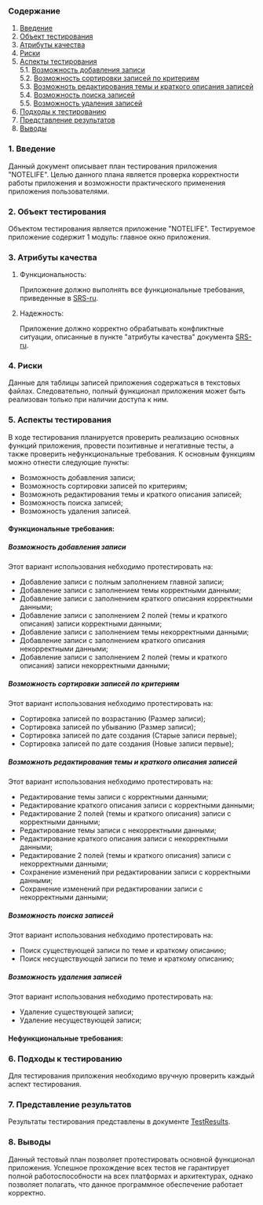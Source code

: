 ### Содержание
1. [Введение](#1)
2. [Объект тестирования](#2)
3. [Атрибуты качества](#3)
4. [Риски](#4)
5. [Аспекты тестирования](#5)<br>
    5.1. [Возможность добавления записи](#001)<br>
    5.2. [Возможность сортировки записей по критериям](#002)<br>
    5.3. [Возможноть редактирования темы и краткого описания записей](#003)<br>
    5.4. [Возможность поиска записей](#004)<br>
    5.5. [Возможность удаления записей](#005)<br>
6. [Подходы к тестированию](#6)
7. [Представление результатов](#7)
8. [Выводы](#8)

<a name="1"></a>
### 1. Введение
Данный документ описывает план тестирования приложения "NOTELIFE". Целью данного плана является проверка корректности работы приложения и возможности практического применения приложения пользователями.

<a name="2"></a>
### 2. Объект тестирования
Объектом тестирования является приложение "NOTELIFE". Тестируемое приложение содержит 1 модуль: главное окно приложения.

<a name="3"></a>
### 3. Атрибуты качества
1. Функциональность:

    Приложение должно выполнять все функциональные требования, приведенные в [SRS-ru](https://github.com/AleksBernat/NOTELIFE/blob/master/Documentation/SRS-ru.md).
2. Надежность:

    Приложение должно корректно обрабатывать конфликтные ситуации, описанные в пункте "атрибуты качества" документа [SRS-ru](https://github.com/AleksBernat/NOTELIFE/blob/master/Documentation/SRS-ru.md).

<a name="4"></a>
### 4. Риски
Данные для таблицы записей приложения содержаться в текстовых файлах. Следовательно, полный функционал приложения может быть реализован только при наличии доступа к ним.

<a name="1"></a>
### 5. Аспекты тестирования
В ходе тестирования планируется проверить реализацию основных функций приложения, провести позитивные и негативные тесты, а также проверить нефункциональные требования. К основным функциям можно отнести следующие пункты:

- Возможность добавления записи;
- Возможность сортировки записей по критериям;
- Возможноть редактирования темы и краткого описания записей;
- Возможность поиска записей;
- Возможность удаления записей.

#### Функциональные требования:

<a name="001"></a>
##### Возможность добавления записи
Этот вариант использования небходимо протестировать на:
* Добавление записи с полным заполнением главной записи;
* Добавление записи с заполнением темы корректными данными;
* Добавление записи с заполнением краткого описания корректными данными;
* Добавление записи с заполнением 2 полей (темы и краткого описания) записи корректными данными;
* Добавление записи с заполнением темы некорректными данными;
* Добавление записи с заполнением краткого описания некорректными данными;
* Добавление записи с заполнением 2 полей (темы и краткого описания) записи некорректными данными;

<a name="002"></a>
##### Возможность сортировки записей по критериям
Этот вариант использования небходимо протестировать на:
* Сортировка записей по возрастанию (Размер записи);
* Сортировка записей по убыванию (Размер записи);
* Сортировка записей по дате создания (Старые записи первые);
* Сортировка записей по дате создания (Новые записи первые);

<a name="003"></a>
##### Возможноть редактирования темы и краткого описания записей
Этот вариант использования небходимо протестировать на:
* Редактирование темы записи с корректными данными;
* Редактирование краткого описания записи с корректными данными;
* Редактирование 2 полей (темы и краткого описания) записи с корректными данными;
* Редактирование темы записи с некорректными данными;
* Редактирование краткого описания записи с некорректными данными;
* Редактирование 2 полей (темы и краткого описания) записи с некорректными данными;
* Сохранение изменений при редактировании записи с корректными данными;
* Сохранение изменений при редактировании записи с некорректными данными;

<a name="004"></a>
##### Возможность поиска записей
Этот вариант использования небходимо протестировать на:
* Поиск существующей записи по теме и краткому описанию;
* Поиск несуществующей записи по теме и краткому описанию;

<a name="005"></a>
##### Возможность удаления записей
Этот вариант использования небходимо протестировать на:
* Удаление существующей записи;
* Удаление несуществующей записи;

#### Нефункциональные требования:

<a name="6"></a>
### 6. Подходы к тестированию
Для тестирования приложения необходимо вручную проверить каждый аспект тестирования.

<a name="7"></a>
### 7. Представление результатов
Результаты тестирования представлены в документе [TestResults](https://github.com/AleksBernat/NOTELIFE/blob/master/Testing/TestResults.md).

<a name="8"></a>
### 8. Выводы
Данный тестовый план позволяет протестировать основной функционал приложения. Успешное прохождение всех тестов не гарантирует полной работоспособности на всех платформах и архитектурах, однако позволяет полагать, что данное программное обеспечение работает корректно.
